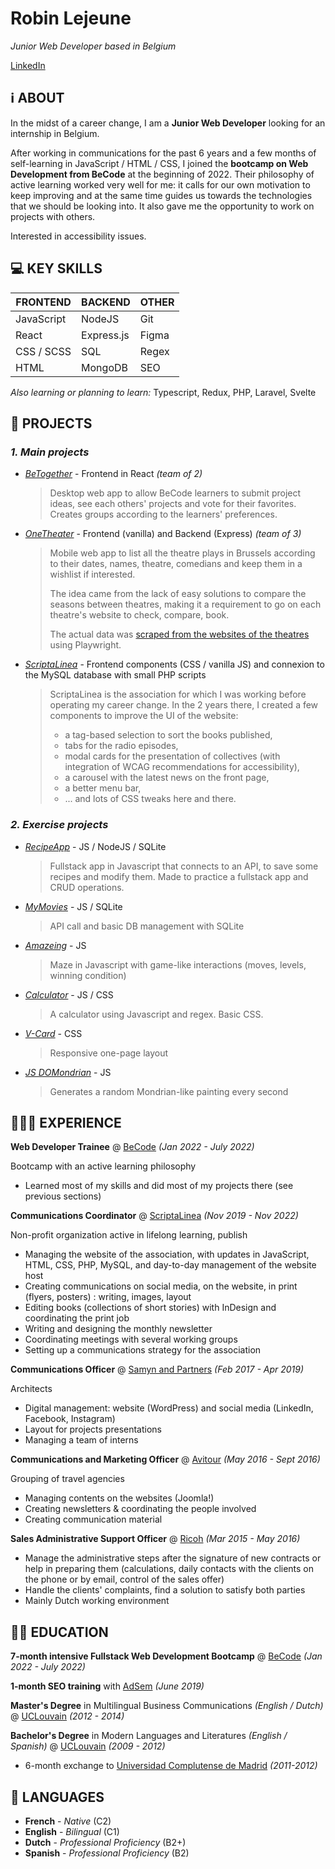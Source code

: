 # Robin Lejeune

*Junior Web Developer based in Belgium*

[LinkedIn](https://be.linkedin.com/in/robinlejeune)

## ℹ **ABOUT**

In the midst of a career change, I am a **Junior Web Developer** looking for an internship in Belgium.

After working in communications for the past 6 years and a few months of self-learning in JavaScript / HTML / CSS, I joined the **bootcamp on Web Development from BeCode** at the beginning of 2022. Their philosophy of active learning worked very well for me: it calls for our own motivation to keep improving and at the same time guides us towards the technologies that we should be looking into. It also gave me the opportunity to work on projects with others.

Interested in accessibility issues.


## 💻 **KEY SKILLS**

| **FRONTEND** |  **BACKEND** |   **OTHER**  |
| ------------ | ------------ | ------------ |
| JavaScript   | NodeJS       | Git          |
| React        | Express.js   | Figma        |
| CSS / SCSS   | SQL          | Regex        |
| HTML         | MongoDB      | SEO          |


*Also learning or planning to learn:* Typescript, Redux, PHP, Laravel, Svelte

## 🔬 **PROJECTS**

### ***1. Main projects***

- [*BeTogether*](https://github.com/robinlej/betogether) - Frontend in React *(team of 2)*
    
    > Desktop web app to allow BeCode learners to submit project ideas, see each others' projects and vote for their favorites. Creates groups according to the learners' preferences.
  
- [*OneTheater*](https://github.com/charlottelotte2021/OneTheater_app) - Frontend (vanilla) and Backend (Express) *(team of 3)*

  > Mobile web app to list all the theatre plays in Brussels according to their dates, names, theatre, comedians and keep them in a wishlist if interested.
  > 
  > The idea came from the lack of easy solutions to compare the seasons between theatres, making it a requirement to go on each theatre's website to check, compare, book.
  > 
  > The actual data was [scraped from the websites of the theatres](https://github.com/robinlej/scraping-fiesta-onetheater) using Playwright.

- [*ScriptaLinea*](https://www.scriptalinea.org) - Frontend components (CSS / vanilla JS) and connexion to the MySQL database with small PHP scripts

  > ScriptaLinea is the association for which I was working before operating my career change. In the 2 years there, I created a few components to improve the UI of the website: 
  > - a tag-based selection to sort the books published, 
  > - tabs for the radio episodes, 
  > - modal cards for the presentation of collectives (with integration of WCAG recommendations for accessibility), 
  > - a carousel with the latest news on the front page, 
  > - a better menu bar, 
  > - ... and lots of CSS tweaks here and there.

### ***2. Exercise projects***

- [*RecipeApp*](https://github.com/robinlej/recipe-app) - JS / NodeJS / SQLite

  > Fullstack app in Javascript that connects to an API, to save some recipes and modify them. Made to practice a fullstack app and CRUD operations.

- [*MyMovies*](https://github.com/robinlej/MyMovies) - JS / SQLite

  > API call and basic DB management with SQLite

- [*Amazeing*](https://github.com/robinlej/amazeing) - JS

  > Maze in Javascript with game-like interactions (moves, levels, winning condition)

- [*Calculator*](https://github.com/robinlej/calculator-js) - JS / CSS

  > A calculator using Javascript and regex. Basic CSS.

- [*V-Card*](https://github.com/robinlej/v-card) - CSS
  
  > Responsive one-page layout

- [*JS DOMondrian*](https://github.com/robinlej/js-domondrian) - JS
  
  > Generates a random Mondrian-like painting every second

## 👩🏼‍💻 **EXPERIENCE**

**Web Developer Trainee** @ [BeCode](https://www.becode.org) *(Jan 2022 - July 2022)*
  
Bootcamp with an active learning philosophy

- Learned most of my skills and did most of my projects there (see previous sections)


**Communications Coordinator** @ [ScriptaLinea](https://www.scriptalinea.org) *(Nov 2019 - Nov 2022)*

Non-profit organization active in lifelong learning, publish 

  - Managing the website of the association, with updates in JavaScript, HTML, CSS, PHP, MySQL, and day-to-day management of the website host
  - Creating communications on social media, on the website, in print (flyers, posters) : writing, images, layout
  - Editing books (collections of short stories) with InDesign and coordinating the print job
  - Writing and designing the monthly newsletter
  - Coordinating meetings with several working groups
  - Setting up a communications strategy for the association

**Communications Officer** @ [Samyn and Partners](https://samynandpartners.com) *(Feb 2017 - Apr 2019)*

Architects

  - Digital management: website (WordPress) and social media (LinkedIn, Facebook, Instagram)
  - Layout for projects presentations
  - Managing a team of interns

**Communications and Marketing Officer** @ [Avitour](http://www.avitour.travel) *(May 2016 - Sept 2016)*

Grouping of travel agencies

  - Managing contents on the websites (Joomla!)
  - Creating newsletters & coordinating the people involved
  - Creating communication material
  
**Sales Administrative Support Officer** @ [Ricoh](https://www.ricoh.com) *(Mar 2015 - May 2016)*

  - Manage the administrative steps after the signature of new contracts or help in preparing them (calculations, daily contacts with the clients on the phone or by email, control of the sales offer)
  - Handle the clients' complaints, find a solution to satisfy both parties
  - Mainly Dutch working environment

## 👨‍🎓 **EDUCATION**

**7-month intensive Fullstack Web Development Bootcamp** @ [BeCode](https://www.becode.org) *(Jan 2022 - July 2022)*

**1-month SEO training** with [AdSem](https://agence.adsem.be/) *(June 2019)*

**Master's Degree** in Multilingual Business Communications *(English / Dutch)* @ [UCLouvain](https://www.uclouvain.be) *(2012 - 2014)*

**Bachelor's Degree** in Modern Languages and Literatures *(English / Spanish)* @ [UCLouvain](https://www.uclouvain.be) *(2009 - 2012)*
  - 6-month exchange to [Universidad Complutense de Madrid](https://ucm.es/english) *(2011-2012)*

## 💬 **LANGUAGES**

- **French** - *Native* (C2)
- **English** - *Bilingual* (C1)
- **Dutch** - *Professional Proficiency* (B2+)
- **Spanish** - *Professional Proficiency* (B2)
